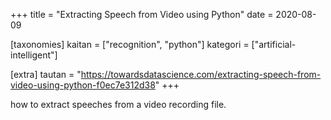 +++
title = "Extracting Speech from Video using Python"
date = 2020-08-09

[taxonomies]
kaitan = ["recognition", "python"]
kategori = ["artificial-intelligent"]

[extra]
tautan = "https://towardsdatascience.com/extracting-speech-from-video-using-python-f0ec7e312d38"
+++

how to extract speeches from a video recording file.
